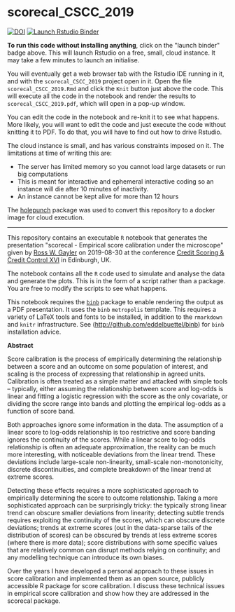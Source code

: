 # scorecal_CSCC_2019

<!-- badges: start -->
[![DOI](https://zenodo.org/badge/205238383.svg)](https://zenodo.org/badge/latestdoi/205238383)
[![Launch Rstudio Binder](http://mybinder.org/badge_logo.svg)](https://mybinder.org/v2/gh/rgayler/scorecal_CSCC_2019/master?urlpath=rstudio)
<!-- badges: end -->

**To run this code without installing anything**,
click on the "launch binder" badge above.
This will launch Rstudio on a free, small, cloud instance.
It may take a few minutes to launch an initialise.

You will eventually get a web browser tab with the Rstudio IDE running in it,
and with the `scorecal_CSCC_2019` project open in it.
Open the file `scorecal_CSCC_2019.Rmd` and click the `Knit` button just above the code.
This will execute all the code in the notebook and render the results to `scorecal_CSCC_2019.pdf`,
which will open in a pop-up window.

You can edit the code in the notebook and re-knit it to see what happens.
More likely, you will want to edit the code and just execute the code without knitting it to PDF.
To do that, you will have to find out how to drive Rstudio.

The cloud instance is small, and has various constraints imposed on it.
The limitations at time of writing this are:

* The server has limited memory so you cannot load large datasets or run big computations
* This is meant for interactive and ephemeral interactive coding so an instance will die after 10 minutes of inactivity.
* An instance cannot be kept alive for more than 12 hours

The [holepunch](https://github.com/karthik/holepunch) package was used to convert this repository to a docker image for cloud execution. 

---

This repository contains an executable `R` notebook
that generates the presentation "scorecal - Empirical score calibration under the microscope"
given by 
[Ross W. Gayler](http://www.rossgayler.com)
on 2019-08-30
at the conference 
[Credit Scoring & Credit Control XVI](http://crc.business-school.ed.ac.uk/category/conference-papers/2019/)
in Edinburgh, UK.

The notebook contains all the `R` code
used to simulate and analyse the data
and generate the plots.
This is in the form of a script rather than a package.
You are free to modify the scripts to see what happens.

This notebook requires the [`binb`](http://github.com/eddelbuettel/binb) package 
to enable rendering the output as a PDF presentation.
It uses the `binb` `metropolis` template.
This requires a variety of LaTeX tools and fonts to be installed,
in addition to the `rmarkdown` and `knitr` infrastructure.
See (http://github.com/eddelbuettel/binb) for `binb` installation advice.

**Abstract**

Score calibration is the process of empirically determining the relationship between a score
and an outcome on some population of interest, 
and scaling is the process of expressing that relationship in agreed units. 
Calibration is often treated as a simple matter and attacked with simple tools – 
typically, either assuming the relationship between score and log-odds is linear 
and fitting a logistic regression with the score as the only covariate, 
or dividing the score range into bands 
and plotting the empirical log-odds as a function of score band. 

Both approaches ignore some information in the data. 
The assumption of a linear score to log-odds relationship is too restrictive 
and score banding ignores the continuity of the scores. 
While a linear score to log-odds relationship is often an adequate approximation, 
the reality can be much more interesting, 
with noticeable deviations from the linear trend. 
These deviations include large-scale non-linearity, 
small-scale non-monotonicity, 
discrete discontinuities, 
and complete breakdown of the linear trend at extreme scores. 

Detecting these effects requires a more sophisticated approach 
to empirically determining the score to outcome relationship. 
Taking a more sophisticated approach can be surprisingly tricky: 
the typically strong linear trend can obscure smaller deviations from linearity; 
detecting subtle trends requires exploiting the continuity of the scores, 
which can obscure discrete deviations; 
trends at extreme scores (out in the data-sparse tails of the distribution of scores) 
can be obscured by trends at less extreme scores (where there is more data); 
score distributions with some specific values that are relatively common 
can disrupt methods relying on continuity; 
and any modelling technique can introduce its own biases. 

Over the years I have developed a personal approach to these issues in score calibration 
and implemented them as an open source, publicly accessible R package for score calibration. 
I discuss these technical issues in empirical score calibration 
and show how they are addressed in the scorecal package.
